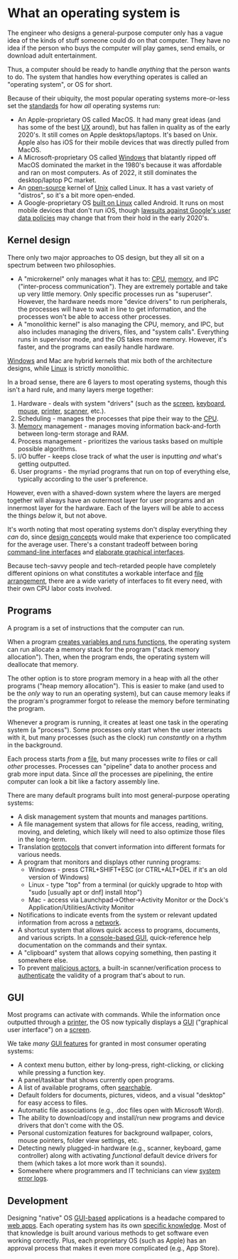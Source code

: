 
# What an operating system is

The engineer who designs a general-purpose computer only has a vague idea of the kinds of stuff someone could do on that computer. They have no idea if the person who buys the computer will play games, send emails, or download adult entertainment.

Thus, a computer should be ready to handle *anything* that the person wants to do. The system that handles how everything operates is called an "operating system", or OS for short.

Because of their ubiquity, the most popular operating systems more-or-less set the [standards](standards-computers.md) for how *all* operating systems run:

- An Apple-proprietary OS called MacOS. It had many great ideas (and has some of the best [UX](engineering-design.md) around), but has fallen in quality as of the early 2020's. It still comes on Apple desktops/laptops. It's based on Unix. Apple also has iOS for their mobile devices that was directly pulled from MacOS.
- A Microsoft-proprietary OS called [Windows](computers-os-windows.md) that blatantly ripped off MacOS dominated the market in the 1980's because it was affordable and ran on most computers. As of 2022, it still dominates the desktop/laptop PC market.
- An [open-source](legal-ip-floss.md) kernel of [Unix](computers-os-unix.md) called Linux. It has a vast variety of "distros", so it's a bit more open-ended.
- A Google-proprietary OS [built on Linux](computers-os-unix.md) called Android. It runs on most mobile devices that don't run iOS, though [lawsuits against Google's user data policies](faang.md) may change that from their hold in the early 2020's.

## Kernel design

There only two major approaches to OS design, but they all sit on a spectrum between two philosophies.

- A "microkernel" only manages what it has to: [CPU](computers-cpu.md), [memory](computers-memory.md), and IPC ("inter-process communication"). They are extremely portable and take up very little memory. Only specific processes run as "superuser". However, the hardware needs more "device drivers" to run peripherals, the processes will have to wait in line to get information, and the processes won't be able to access other processes.
- A "monolithic kernel" is also managing the CPU, memory, and IPC, but also includes managing the drivers, files, and "system calls". Everything runs in supervisor mode, and the OS takes more memory. However, it's faster, and the programs can easily handle hardware.

[Windows](computers-os-windows.md) and Mac are hybrid kernels that mix both of the architecture designs, while [Linux](computers-os-unix.md) is strictly monolithic.

In a broad sense, there are 6 layers to most operating systems, though this isn't a hard rule, and many layers merge together:

1. Hardware - deals with system "drivers" (such as the [screen](engineering-screen.md), [keyboard](computers-keyboard.md), [mouse](computers-mouse.md), [printer](engineering-printers.md), [scanner](computers-ocr.md), etc.).
2. Scheduling - manages the processes that pipe their way to the [CPU](computers-cpu.md).
3. [Memory](computers-memory.md) management - manages moving information back-and-forth between long-term storage and RAM.
4. Process management - prioritizes the various tasks based on multiple possible algorithms.
5. I/O buffer - keeps close track of what the user is inputting *and* what's getting outputted.
6. User programs - the myriad programs that run on top of everything else, typically according to the user's preference.

However, even with a shaved-down system where the layers are merged together will always have an outermost layer for user programs and an innermost layer for the hardware. Each of the layers will be able to access the things *below* it, but not above.

It's worth noting that most operating systems don't display everything they *can* do, since [design concepts](engineering-design.md) would make that experience too complicated for the average user. There's a constant tradeoff between boring [command-line interfaces](computers-cli.md) and [elaborate graphical interfaces](engineering-graphics.md).

Because tech-savvy people and tech-retarded people have completely different opinions on what constitutes a workable interface and [file arrangement](computers-files.md), there are a wide variety of interfaces to fit every need, with their own CPU labor costs involved.

## Programs

A program is a set of instructions that the computer can run.

When a program [creates variables and runs functions](computers-programming.md), the operating system can run allocate a memory stack for the program ("stack memory allocation"). Then, when the program ends, the operating system will deallocate that memory.

The other option is to store program memory in a heap with all the other programs ("heap memory allocation"). This is easier to make (and used to be the *only* way to run an operating system), but can cause memory leaks if the program's programmer forgot to release the memory before terminating the program.

Whenever a program is running, it creates at least one task in the operating system (a "process"). Some processes only start when the user interacts with it, but many processes (such as the clock) run *constantly* on a rhythm in the background.

Each process starts *from* a [file](computers-files.md), but many processes write *to* files or call *other* processes. Processes can "pipeline" data to another process and grab more input data. Since *all* the processes are pipelining, the entire computer can look a bit like a factory assembly line.

There are many default programs built into most general-purpose operating systems:

- A disk management system that mounts and manages partitions.
- A file management system that allows for file access, reading, writing, moving, and deleting, which likely will need to also optimize those files in the long-term.
- Translation [protocols](standards-computers.md) that convert information into different formats for various needs.
- A program that monitors and displays other running programs:
  - Windows - press CTRL+SHIFT+ESC (or CTRL+ALT+DEL if it's an old version of Windows)
  - Linux - type "top" from a terminal (or quickly upgrade to htop with "sudo [usually apt or dnf] install htop")
  - Mac - access via Launchpad->Other->Activity Monitor or the Dock's Application/Utilities/Activity Monitor
- Notifications to indicate events from the system or relevant updated information from across a [network](networks-cs.md).
- A shortcut system that allows quick access to programs, documents, and various scripts. In a [console-based GUI](computers-cli.md), quick-reference help documentation on the commands and their syntax.
- A "clipboard" system that allows copying something, then pasting it somewhere else.
- To prevent [malicious actors](computers-cysec-pentest.md), a built-in scanner/verification process to [authenticate](computers-cysec-authentication.md) the validity of a program that's about to run.

## GUI

Most programs can activate with commands. While the information once outputted through a [printer](engineering-printers.md), the OS now typically displays a [GUI](engineering-graphics.md) ("graphical user interface") on a [screen](engineering-screen.md).

We take *many* [GUI features](engineering-design.md) for granted in most consumer operating systems:

- A context menu button, either by long-press, right-clicking, or clicking while pressing a function key.
- A panel/taskbar that shows currently open programs.
- A list of available programs, often [searchable](computers-programming-algorithms.md).
- Default folders for documents, pictures, videos, and a visual "desktop" for easy access to files.
- Automatic file associations (e.g., .doc files open with Microsoft Word).
- The ability to download/copy and install/run new programs and device drivers that don't come with the OS.
- Personal customization features for background wallpaper, colors, mouse pointers, folder view settings, etc.
- Detecting newly plugged-in hardware (e.g., scanner, keyboard, game controller) along with activating *functional* default device drivers for them (which takes a lot more work than it sounds).
- Somewhere where programmers and IT technicians can view [system error logs](computers-software-redesign.md).

## Development

Designing "native" OS [GUI-based](engineering-graphics.md) applications is a headache compared to [web apps](computers-sofware-webdev.md). Each operating system has its own [specific knowledge](understanding.md). Most of that knowledge is built around various methods to get software even working correctly. Plus, each proprietary OS (such as Apple) has an approval process that makes it even more complicated (e.g., App Store).
